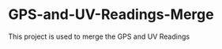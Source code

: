GPS-and-UV-Readings-Merge
=========================

This project is used to merge the GPS and UV Readings